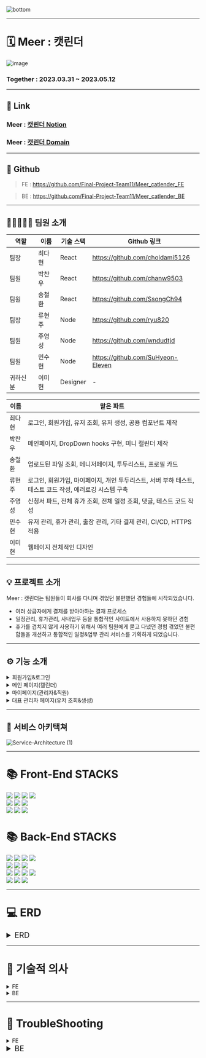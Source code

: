 ![bottom](https://github.com/Final-Project-Team11/Meer_catlender_FE/assets/124993422/c7aac152-34cd-40f2-ac32-2528b76f06c5)

---
# 🗓️ Meer : 캣린더
![image](https://github.com/Final-Project-Team11/Meer_catlender_FE/assets/124577334/eb462824-687b-485c-9223-0399ef3c82a4)

### Together : 2023.03.31 ~ 2023.05.12

---
## 🔗 Link

### Meer : [캣린더 Notion](https://magical-puppy-b7f.notion.site/Final_Project_Team11-Meer-71cb657348d24b188150a5e12df42b86)
### Meer : [캣린더 Domain](https://meercatlendar.store)
---
## 🔗  Github

> FE : https://github.com/Final-Project-Team11/Meer_catlender_FE 

> BE : https://github.com/Final-Project-Team11/Meer_catlender_BE

---

## 🙋🏼‍♀️🙋🏼 팀원 소개 


| 역할 | 이름   | 기술 스택 |  Github 링크              |
| --- | ------ | --------- | ------------------------ |
| 팀장 | 최다현 | React     |  https://github.com/choidami5126 |
| 팀원 | 박찬우 | React     |  https://github.com/chanw9503 |
| 팀원 | 송철환 | React     |  https://github.com/SsongCh94 |
| 팀장 | 류현주 | Node      |  https://github.com/ryu820 |
| 팀원 | 주영성 | Node      |  https://github.com/wndudtjd |
| 팀원 | 민수현 | Node      |  https://github.com/SuHyeon-Eleven |
| 귀하신 분 | 이미현 | Designer   | -                        |

| 이름 | 맡은 파트 |
| --- | --------- |
| 최다현 | 로그인, 회원가입, 유저 조회, 유저 생성, 공용 컴포넌트 제작 |
| 박찬우 | 메인페이지, DropDown hooks 구현, 미니 캘린더 제작 |
| 송철환 | 업로드된 파일 조회, 메니저페이지, 투두리스트, 프로필 카드 |
| 류현주 | 로그인, 회원가입, 마이페이지, 개인 투두리스트, 서버 부하 테스트, 테스트 코드 작성, 에러로깅 시스템 구축 |
| 주영성 | 신청서 파트, 전체 휴가 조회, 전체 일정 조회, 댓글, 테스트 코드 작성 |
| 민수현 | 유저 관리, 휴가 관리, 출장 관리, 기타 결제 관리, CI/CD, HTTPS적용 |
| 이미현 | 웹페이지 전체적인 디자인 |

---

## 💡 프로젝트 소개 
Meer : 캣린더는 팀원들이 회사를 다니며 겪었던 불편했던 경험들에 시작되었습니다.

- 여러 상급자에게 결제를 받아야하는 결재 프로세스
- 일정관리, 휴가관리, 사내업무 등을 통합적인 사이트에서 사용하지 못하던 경험
- 휴가를 겹치지 않게 사용하기 위해서 여러 팀원에게 묻고 다녔던 경험
겪었던 불편함들을 개선하고 통합적인 일정&업무 관리 서비스를 기획하게 되었습니다.

---

## ⚙️ 기능 소개

<details>
<summary>회원가입&로그인</summary>

- 회원가입은 `대표 관리자`만 가능합니다.
  
- 대표 관리자는 회원가입 후 좌측 상단 카트 박스에 `유저 관리`를 통해 유저 조회&생성 페이지로 이동하여 `기존 유저를 조회` 하거나 `신규 유저를 생성`할 수 있습니다.
  
- 신규 유저 생성 시 비밀번호는 아이디와 같으며, `최초 로그인 시 변경`합니다.
</details>

<details>
<summary>메인 페이지(캘린더)</summary>

- 우측 상단 `Change Icon`을 통해 `일정 ←→ 휴가 탭`을 변경할 수 있습니다.
  
- 캘린더를 `클릭, 드래그` 하여 일정, 휴가를 생성할 수 있습니다.
  
- 일정 탭에서는 `회의, 이벤트, 출장, 미팅` ****중 선택하여 작성합니다.
  
- 파일을 첨부하거나, 팀원을 멘션할 수 있습니다.
  
- 우측 상단 드롭다운을 통해 `문서류(보고서, 회의록, 결제요청서)`를 작성할 수 있습니다.
  
- 휴가 탭에서는 `휴가, 반차, 연차, 병가`를 선택하여 작성할 수 있습니다.
  
- 좌측 Todo 보드를 통해 내 업무 리스트들을 작성하고, 확인할 수 있습니다.
  
  - **(마이페이지와 연동됩니다.)**
  
- 프로필 카드의 `수정 아이콘`을 통해, 유저의 정보를 수정할 수 있습니다.
  
</details>
  
 <details>
<summary>마이페이지(관리자&직원)</summary> 

- 프로필 카드의 기능은 메인 페이지와 동일합니다.
   
- Todo 리스트의 기능은 메인 페이지와 동일합니다.
   
- 상단 미니 캘린더로 `금주의 일정을 확인`할 수 있고 클릭 시 메인 페이지로 이동합니다.
   
- 좌측 하단 내가 올린 최근 휴가의 `승인, 반려, 대기중` 상태에 따라 아이콘이 변경됩니다.

- **언급된 일정** : 내가 멘션된 일정 리스트를 볼 수 있습니다.(관리자의 경우 모든 일정에 태그 됩니다.)
   
- **보고서** : 팀내에 작성된 보고서 리스트를 볼 수 있습니다.
  - 클릭 시 상세 내용 확인이 가능합니다.
   
- **출장관련/내가 올린 결재** : 
  1. `관리자` 직원이 올린 출장 일정을 확인하고 승인/반려 합니다.
  2. `직원` 내가 올린 결재 리스트와 승인/반려 상태를 확인할 수 있습니다.
   
- 휴가 요청 : 
  1. `관리자`의 경우에만 표출 됩니다. 팀원이 올린 휴가에 대해서 승인/반려 할 수 있습니다.
   
- **회의록, 보고서** : 팀내에 작성된 회의록과 보고서 리스트를 볼 수 있습니다.
  - 클릭 시 상세 내용 확인이 가능합니다
   
- **결재요청/ 내가 올린 파일** : 
  1. `관리자`직원이 올린 결재요청을 확인하고 승인/반려 할 수 있습니다. 
  2. `직원` 팀내에 내가 올린 파일 리스트를 볼 수 있습니다.
   
  </details>

 <details>
<summary>대표 관리자 페이지(유저 조회&생성)</summary> 

- 전체 유저를 조회할 수 있고, `팀별로 필터링, 이름으로 특정 유저를 검색`할 수 있습니다.
     
- 특정 유저 클릭 시 `상세 정보를 조회`할 수 있습니다
     
- 상세 조회 중 유저의 정보를 `수정, 삭제`할 수 있습니다.
     
- 신규 유저 계정을 `생성`할 수 있습니다.
 </details>
  
---
  
## 🧩 서비스 아키택쳐

![Service-Architecture (1)](https://github.com/Final-Project-Team11/Meer_catlender_FE/assets/124577334/2d549489-3aaf-40d2-902e-ecc28485db05)

---


<div align=left><h1>📚 Front-End STACKS</h1></div>
<div align=left> 
  <img src="https://img.shields.io/badge/typescript-3178C6?style=for-the-badge&logo=typescript&logoColor=white">
  <img src="https://img.shields.io/badge/axios-5A29E4?style=for-the-badge&logo=axios&logoColor=white">
  <img src="https://img.shields.io/badge/react-61DAFB?style=for-the-badge&logo=react&logoColor=white">
  <img src="https://img.shields.io/badge/vercel-000000?style=for-the-badge&logo=vercel&logoColor=white">
  <br>
  
  <img src="https://img.shields.io/badge/react query-FF4154?style=for-the-badge&logo=react query&logoColor=white">
  <img src="https://img.shields.io/badge/styled components-DB7093?style=for-the-badge&logo=styled components&logoColor=white">
  <img src="https://img.shields.io/badge/react hook form-EC5990?style=for-the-badge&logo=react hook form&logoColor=white">
  <br>
  
  <img src="https://img.shields.io/badge/react router-CA4245?style=for-the-badge&logo=react router&logoColor=white">
  <img src="https://img.shields.io/badge/recoil-000000?style=for-the-badge&logo=recoli&logoColor=white">
  <img src="https://img.shields.io/badge/toast ui calendar-FF6618?style=for-the-badge&logo=toast ui calendar&logoColor=white">
</div>

<div align=left><h1>📚 Back-End STACKS</h1></div>
<div align=left> 
  <img src="https://img.shields.io/badge/javascript-F7DF1E?style=for-the-badge&logo=javascript&logoColor=white">
  <img src="https://img.shields.io/badge/node.js-339933?style=for-the-badge&logo=node.js&logoColor=white">
  <img src="https://img.shields.io/badge/amazon ec2-FF9900?style=for-the-badge&logo=amazon ec2&logoColor=white">
  <img src="https://img.shields.io/badge/pm2-2B037A?style=for-the-badge&logo=pm2&logoColor=white">
  <br>
  
  <img src="https://img.shields.io/badge/json web tokens-000000?style=for-the-badge&logo=json web tokens&logoColor=white">
  <img src="https://img.shields.io/badge/sequelize-52B0E7?style=for-the-badge&logo=sequelize&logoColor=white">
  <img src="https://img.shields.io/badge/jest-C21325?style=for-the-badge&logo=jest&logoColor=white">
  <br>
  
  <img src="https://img.shields.io/badge/express-000000?style=for-the-badge&logo=express&logoColor=white">
  <img src="https://img.shields.io/badge/github actions-2088FF?style=for-the-badge&logo=github actions&logoColor=white">
  <img src="https://img.shields.io/badge/multer-F46519?style=for-the-badge&logo=multer&logoColor=white">
  <img src="https://img.shields.io/badge/amazon rds-527FFF?style=for-the-badge&logo=amazon rds&logoColor=white">
  <br>
  
  <img src="https://img.shields.io/badge/slack-4A154B?style=for-the-badge&logo=slack&logoColor=white">
  <img src="https://img.shields.io/badge/mysql-4479A1?style=for-the-badge&logo=mysql&logoColor=white">
  <img src="https://img.shields.io/badge/amazon s3-569A31?style=for-the-badge&logo=amazon s3&logoColor=white">
</div>

---

# 💻 ERD
<details>
<summary style="font-size: 20px;">ERD</summary>

![drawSQL-final-export-2023-05-05](https://github.com/Final-Project-Team11/Meer_catlender_BE/assets/70690690/0592d0d4-6398-4ece-be27-bf444222b154)
  
</details>

---

# 🧠 기술적 의사 
 <details>
<summary>FE</summary> 
  
  
<details>
<summary>TypeScript</summary> 
  
1. JavaScript는 모든 타입을 받을 수 있어 비교적 빠른 작업이 가능하지만, 가독성과 유지 보수 측면에서 단점이 존재
  
2. TypeScript는 JavaScript의 상위 집합 언어로, 정적 타입 검사와 코드 어시스트 기능 등을 제공하여 코드의 안정성과 가독성을 높여주는 장점을 가짐
    - TypeScript의 정적 타입 검사로 인해 코드가 더 안정적이며, 개발자들이 이해하기 쉬운 코드 작성 가능
  
3. TypeScript는 컴파일 타임에 오류를 잡을 수 있어서 런타임에 발생하는 오류를 미리 방지 가능
    - 컴파일 과정에서 발견되는 오류들로 인해 실행 전에 수정 가능하며, 런타임 오류 발생 확률 감소
  
4. TypeScript는 ES6 이상의 기능을 지원하므로 현재 수요되는 모던한 개발에 적합
    - 최신 JavaScript 기능과 함께 사용 가능하며, 더 나은 개발 경험 제공
  
5. 현재 취업 시장에서는 TypeScript 경험자에 대한 수요가 많으며, TypeScript를 경험하고 익히는 것은 취업 시장에서의 경쟁력을 높이는 데 도움이 될 것으로 예상됨
    - 기업들이 프로젝트의 안정성과 유지 보수를 위해 TypeScript를 선호하고, TypeScript에 익숙한 개발자들을 찾기 때문
  
6. TypeScript는 큰 프로젝트와 협업 시 효과적
    - 정적 타입으로 인해 프로젝트 규모가 커지거나 여러 개발자들과 협업할 때 유리함
    - 코드의 의도와 구조를 명확하게 표현하여 다른 개발자들이 이해하기 쉽게 함
  
7. TypeScript는 커뮤니티 지원이 강함
    - 많은 개발자들이 사용하고 지원하므로, 문제 해결이나 새로운 정보를 얻기 쉬움
        - 많은 라이브러리들이 TypeScript 지원을 제공하며, 타입 정의 파일이 다양하게 존재함
  
</details>
  
  
<details>
<summary>tanstack@react-query</summary> 
    
 1. 데이터 동기화 및 배경 업데이트
     - 데이터를 자동으로 동기화하고 배경에서 업데이트할 수 있습니다. 이를 통해 항상 최신 상태의 데이터를 보여줄 수 있습니다.
  
 2. 쿼리 결과 캐싱 및 공유
     - 동일한 쿼리를 여러 컴포넌트에서 사용할 때, 캐시된 결과를 자동으로 공유하여 중복 요청을 방지하고 성능을 향상시킬 수 있습니다.
  
 3. 복잡한 로딩 상태 처리 간소화
     - React Query는 로딩, 에러, 데이터 상태를 쉽게 관리할 수 있는 훅을 제공하여 복잡한 상태 처리를 간소화합니다.
  
 4. 쿼리 반복 및 자동화
     - 쿼리를 자동으로 반복하거나, 원하는 시점에 재요청할 수 있어서 사용자가 새로고침 없이 새로운 데이터를 확인할 수 있습니다.
  
 5. 데이터 패치 및 최적화
     - 데이터를 서버에서 패치한 후, 캐시를 최적화하고 관련 쿼리를 무효화하여 변경된 데이터를 반영할 수 있습니다.
  
 6. 지연 로딩 및 무한 스크롤 지원
     - React Query를 이용해 지연 로딩과 무한 스크롤 기능을 손쉽게 구현할 수 있습니다.
  
 7. 서버에서의 에러 처리
     - 서버에서 발생한 에러를 쉽게 처리할 수 있으며, 에러를 사용자에게 친절하게 전달할 수 있습니다.
  
 8. 개발자도구 지원
     - React Query Devtools 를 사용하면 쿼리와 캐시의 상태를 실시간으로 확인할 수 있어서, 문제를 파악하고 디버깅하기에 용이합니다.
     - 데브툴즈를 통해 쿼리를 강제로 리패치하거나, 캐시를 삭제하거나, 로딩 상태를 유지하며 다양한 상태를 미리 체크할 수 있습니다.
 </details>
   
 <details>
<summary>Recoil</summary> 
   
 - 기존에 React-Query만을 사용하여 데이터를 관리하고 있었습니다.
   - 그러나 **A작업에서는 B데이터의 일부분만 필요한 경우**가 있어서,각각의 쿼리를 사용하여 데이터를 불러오는 것이 번거로웠습니다.
   - 이로 인해 **전역 상태 관리를 도입하여 API 호출 비용을 절감**할 수 있다는 아이디어가 제시되었습니다.
 
 - Redux와 Recoil 중에서 선택을 고민하다가, 기술 매니저님들의 의견과 프로젝트 아키텍쳐를 고려하여 **Recoil**을 도입하기로 결정했습니다.
   - **프로젝트에서 관리해야 할 전역 데이터가 많지 않아서** Redux보다는 상대적으로 가볍고,
     공식문서가 한글화가 잘 되어 있어서 새로운 스택을 접하는 것이 용이할 것으로 판단했습니다.
     또한, 팀원 모두 Redux를 사용해 본 경험이 있어서 새로운 스택을 도입하는 것에 대한 의견 수렴이 가능했습니다.
 </details>
  
 <details>
<summary>TOAST UI CALENDAR</summary> 
     
<details>
<summary>Custom 제작 vs library 제작 비교</summary> 
  
 1. Calendar 사용에 있어서 library vs Custom 비교해보기 
  
- Library를 사용했을 때 필요사항

- [x]  라이브러리를 쓸 수 있는지?

- [x]  라이브러리가 내가 원하는데로 열리는지?

- [x]  Custom으로 CSS 변경이 되는지?

- [x]  서버와 연동해서 데이터를 주고받고 할 수 있는지?

- [x]  기존에 와이어프레임에서 디자인 한 내용이 적용 되는지?

- Custom 했을 때 필요사항

- [x]  달력의 기능을 낼 수 있는지?

- [x]  원하는 기능을 적용할 수 있는지?

- [ ]  기간내에 모든 기능을 적용할 수 있는지?(애매)

- [ ]  Library보다 더 나은 기능을 만들 수 있는지? (애매)

**※ 달력부분은 이번 프로젝트내에 있어 핵심기능이기 때문에**
        
**더 나은 서비스 제공을 위해 library를 사용할 예정**
        
 </details>

### TOAST UI CALENDAR 선정 이유
    
- 무료 및 오픈 소스 :
   “Toast UI Calendar”는 무료이면서 오픈소스 라이센스를 가지고 있어서 자유롭게 사용하고 수정 가능
   
- 다양한 확장 기능 :
   - "Toast UI Calendar"는 다양한 확장 기능을 제공하여 개발자가 쉽게 캘린더를 확장하고 커스터마이징 가능
   - 주간/월간/연간 등 다양한 뷰 모드, 드래그 앤 드롭을 통한 이벤트 이동 및 크기 조절  등의 기능을 제공
   
- 사용성
   - "Toast UI Calendar"는 사용자 친화적인 인터페이스와 직관적인 사용성을 제공
   - 쉽게 이벤트를 추가, 수정, 삭제할 수 있고, 다양한 일정을 시간대별로 표시하고 관리 가능
   
- 유연한 커스터마이징:
   - "Toast UI Calendar"는 날짜와 시간에 대한 포맷, 이벤트의 색상 및 아이콘 등을 커스터마이징
   - 디자인 요구사항에 맞게 캘린더를 변경 가능
   
- 기간내 완성도 :
   - 기간내에 Custom 제작과 libaray 사용을 고려 했을때 더 나은 방향으로 선택
   
 </details>
   <details>
<summary>Vercel</summary> 
     
- 빠른 배포 : Vercel은 글로벌 CDN(Content Delivery NetWork)을 사용하여 전 세계적으로 빠른 속도로 배포 속도로 배포 할 수 있습니다.
     
- 무료 SSL(https:) 인증서 : Vercel  무료 SSL 인증서를 제공하고 있습니다.
     
- CI/CD 지원 : Vercel은 Github과 같은 버전 관리 시스템과 통합하여 자동화된 CI/CD 를 지원합니다.
     
- 무료 호스팅 : Vercel은 매우 높은 수준의 무료 호스팅을 제공합니다.
  
- Vercel은 React로 구축된 웹사이트나 애플리케이션을 배포하고 관리하기에 이상적인 플랫폼
     
 </details>
   
<details>
<summary>React-Hook-Form</summary> 
       
- 특정 페이지들에서 Input 태그를 자주 사용하고 있는데, Commom-Component를 구축하여 사용하고, 컴포넌트를 분리해도 코드 간소화에 한계를 느껴 도입하게 되었습니다.

- 도입하면서 현재까지 얻은 이점은 다음과 같습니다.

1. **state 관리가 필요 없어졌습니다.** 이전에는 각각의 Input 태그에 대해 state를 정의하고, onChange 이벤트 핸들러를 작성하여 값을 업데이트 해주는 작업이 필요했습니다.
       React-Hook-Form을 도입 하면서 이 작업들이 필요 없어졌습니다.

2. Input 태그마다 고정적으로 사용되던 value와 onChange가 빠지면서 **Input 태그마다 코드가 2줄씩 감소하였습니다.**
       
3. **내장 함수를 통해** 유효성 검사, 필드의 값 추출 등 유용한 기능을 사용할 수 있습니다.
       이는 기존에는 각각의 Input 태그에 대해 별도로 구현해야 했던 기능이었습니다.
       또한, 추가적으로 사용 가능한 기능들이 있는지 파악하고 있습니다.
       
4. React-Hook_Form를 사용함으로서 **비제어 컴포넌트**를 다루게 되는데 이때 입력 필드의 상태를 State에 저장하지 않고
       React-Hook-Form이 내부적으로 유지함으로 입력필드가 변경되어도, State가 업데이트 되지 않아 **리렌더링을 줄일 수 있습니다.**
 </details>
</details>


<details>
<summary>BE</summary>	

<details>
<summary>express</summary>	
	
- 정해진 기간안에 기능 개발을 위해 빠르고 유연성이 높은 express를 사용하게 되었습니다.
- 미들웨어 구조를 사용하여 필요한 기능만 선택적으로 사용할 수 있어 가볍고 유연한 특징을 갖고 있습니다. 
	이를 통해 개발자는 웹 애플리케이션을 더욱 쉽게 개발하고, 필요한 기능을 자유롭게 조합하여 사용할 수 있습니다. 
	또한 Express는 간단하고 빠른 개발을 위해 필요한 다양한 기능과 구조를 제공하며, 이를 활용하여 생산성을 높일 수 있습니다.
</details>

<details>
<summary>Sequelize</summary>
	
- Sequelize는 Node.js에서 사용할 수 있는 ORM(Object-Relational Mapping) 중 하나입니다. 
	Sequelize를 사용하면 SQL 데이터베이스와 JavaScript 객체 간의 변환을 자동화할 수 있으며, PostgreSQL, MySQL, SQLite, MSSQL 등 다양한 데이터베이스를 지원합니다. 
	Sequelize는 강력한 기능과 높은 수준의 유연성을 제공하며 Promise와 async/await 패턴을 지원하여 비동기 처리를 간편하게 할 수 있습니다. 
	Sequelize는 대규모 개발자 커뮤니티가 존재하며, 많은 사용자들이 지속적으로 업데이트하고 개선하고 있습니다.
    	이를 통해 데이터베이스 쿼리 작성을 간소화하고, 코드의 가독성과 유지보수성을 높일 수 있습니다. 
</details>

	
<details>
<summary>EC2</summary>
	
- EC2는 가상 머신 인스턴스를 제공하여 다양한 운영 체제와 애플리케이션을 지원하며, 
	보안 기능, 스케일링 기능, 통합 기능 등을 제공하여 유연하고 확장성 있는 클라우드 서비스를 제공합니다. 
	특히, AWS의 다양한 서비스와 통합되어 있어 다양한 어플리케이션 아키텍처를 구축할 수 있으며, 에코시스템과 커뮤니티가 성숙하여 지원과 협업이 용이합니다.
</details>

<details>
<summary>RDS</summary>
	
- EC2로 데이터베이스 서버를 직접 관리시 설정, 패치, 백업 등의 관리 작업이 번거롭고 안정성을 보장하기 어렵습니다. 
	반면, RDS는 콘솔이나 API를 통해 쉽게 백업과 복구를 할 수 있으며 인스턴스 크기를 쉽게 조정하며 클릭 한 번으로 높은 가용성 확보할 수 있습니다.
	이러한 장점들을 통해 데이터베이스 도입 및 관리 시간과 노력을 줄여줍니다.
</details>
	

<details>
<summary>S3 / S3-bucket</summary>
	
- S3 (Simple Storage Service)은 AWS에서 제공하는 객체 스토리지 서비스로, 안정성, 확장성, 비용 효율성, 보안성, 유연성 등 다양한 용도를 제공합니다.
	S3는 데이터를 안전하게 저장하고 필요한 만큼 데이터를 저장할 수 있으며, 비용을 절감할 수 있습니다. 또한, 다양한 용도로 사용할 수 있어 유연성이 높으며,
	업계 최고 수준의 내구성을 제공하여 데이터 손실의 위험이 거의 없습니다.
</details>

<details>
<summary>MySQL</summary>
	
- MySQL은 관계형 데이터베이스로 복잡한 데이터 구조를 가진 프로젝트에 접합합니다. 
	저희의 프로젝트는 데이터 구조가 복잡하고 테이블간의 관계성이 중요해서 MySQL을 선택하게 되었습니다. 
	MySQL은 테이블 간의 관계를 효율적으로 나타내어 데이터 조작을 용이하게 하며 SQL 언어를 사용하여 데이터를 쉽게 검색하고 관리할 수 있습니다. 
</details>    

<details>
<summary>Jest</summary>
	
- Jest는 자바스크립트 코드를 테스트하기 위한 강력한 프레임워크로, 다양한 장점을 가지고 있습니다. 
	첫째, 간단한 설정만으로도 쉽게 테스트 환경을 구성할 수 있습니다. 
	둘째, 코드 커버리지 측정, 스냅샷 테스트, 모킹, 비동기 코드 테스트 등 다양한 기능을 제공합니다. 
	셋째, Facebook에서 개발하고 관리하는 프로젝트로 널리 사용되며, 다양한 커뮤니티에서 지원하고 있어서 문제 발생 시 대처하기가 쉽습니다. 
	** 넷째, 병렬로 테스트를 실행하여 실행 속도가 빠르며, 코드 변경에 대한 피드백을 빠르게 받을 수 있습니다.
	** 다섯째, 테스트 결과를 직관적으로 파악할 수 있는 기능을 제공하여 사용성이 좋습니다. 
	이전에는 여러 테스트 라이브러리를 조합해서 사용하는 번거로움이 있었지만, Jest를 사용하면 이러한 문제점을 간편하게 해결할 수 있습니다.
</details> 
	
<details>
<summary>GitHub Action</summary>
	
- 깃허브액션은 깃허브와 긴밀하게 통합되어 있어 깃허브 리포지토리에서 CI/CD 파이프라인을 구성하고 실행할 수 있으며, 
	다양한 빌드 및 배포 옵션을 제공하고 높은 확장성을 가지며 무료로 제공됩니다. 
	또한, 많은 개발자들이 사용하고 있어 다양한 템플릿 및 예제 코드가 공유되어 있어 새로운 프로젝트를 시작할 때 편리하게 활용할 수 있습니다.

</details> 

<details>
<summary>Slack Webhook</summary>	
	
- 에러 로그 확인의 불편함이 있었습니다. 
	기존 사용하던 pm2 log, winston 은 로그를 실시간으로 확인하기 어려웠고, 팀원들이 수동으로 로그를 확인해야 했기 때문에 불편하고 시간이 많이 소요되었습니다.
	이러한 기존 방식의 불편함을 개선하고자 Slack Webhook으로 알림 기능을 도입하였습니다. 
	팀원들이 실시간으로 에러 알림을 받을 수 있게 함으로써, 문제 상황을 즉시 인지하고 빠르게 원인을 파악할 수 있게되었고. 
	발생한 이슈에 대해 신속하게 대응할 수 있어 개발 및 유지보수 과정에서 시간과 노력을 절약할 수 있게 되었습니다.
	
</details> 	
</details>

---

# 🔫  TroubleShooting

<details>
<summary>FE</summary>	

<details>
<summary>이벤트 버블링</summary>		
	
<aside>
	    
💡 문제 인식
    
- 모달을 띄운 뒤, 모달 내부의 닫기 버튼이나 모달의 백그라운드를 누르면 모달이 닫히게 closeModal 함수를 등록해주었는데, 모달이 닫히지 않음.
- 아래는 문제의 코드. closeModal 함수가 modal을 닫게하는 기능을 하고, 백그라운드와 닫기 버튼에 함수를 등록하였지만 동작안함.
- code(문제가 발생한 곳)
            
```tsx
    return (
       <UI.StUploadedFileBlock key={file.eventId} onClick={modalOpenHandler}> // modal 내에서 click 이벤트 발생시, 해당위치의 click 이벤트도 발생
            {modalOpen && (
            	<Modal closeModal={closeModal}>
            	<UploadedDetail
            		 data={data}
            		 isLoading={isLoading}
            		 type={type}
            		 closeModal={closeModal}
            	/>
            	</Modal>
            	)}
                <UI.StNameDateBlock>
                    <UI.StContentSpan>😵‍💫 | {file.userName}</UI.StContentSpan>
                    UI.StDateSpan className="date"> {file.enrollDay}</UI.StDateSpan>
                    </UI.StNameDateBlock>
                    <UI.StContentSpan>📎 | {file.fileName}</UI.StContentSpan>
               </UI.StUploadedFileBlock>
    );
```
            
- Modal Open/Close 관련 코드
	1. `closeModal`, `Modal` 나오는 조건
                
 ```tsx
    const closeModal = () => {
    setModalOpen(false);
    console.log('test');
    };
                
    {modalOpen && (
          <Modal closeModal={closeModal}>
          <UploadedDetail
                data={data}
                isLoading={isLoading}
                type={type}
                closeModal={closeModal}
           />
           </Modal>
    )}
 ```
                
            
 2. `Modal` 컴포넌트내에서  백그라운드 클릭 시 `closeModal()` 호출
            
 ```tsx
    <StModalBackground
          background={background}
          onClick={() => closeModal()}
    ></StModalBackground>
 ```
            
 - `Modal` 은 `UploadedDetail` 을 `children`으로 받아서 모달에서 보여준다.
 - `UploadedDetail`에서 `props`로 `closeModal`을 받아서 `button` 의 `onClick`에 넣어주었다.
	    
 </aside>
    
	
 <aside>    
 🚫 문제 분석
    
 - Modal의 Open/Close 관련된 내용에 Log를 찍어 전반적인 흐름 파악
	 - **closeModal**에 **console.log**(’test’) 를 넣어줘서, closeModal이 실행된다면 콘솔에서 확인할 수 있게 세팅했다.
 - 문제가 되는 부분 분석
	 - `onMouseClick()`(백그라운트 클릭)으로 인한 `closeModal` 시 정상 작동 확인
	 - `button` 으로 인한 `closeModal()` 시, `modalOpen` `State` 값이 변경되지 않아, `Modal`이 `Close` 되지 않는 현상 파악
	 - 실제적으로 `button`으로 `Click`으로 `closeModal()`을 해서 `State`의 변화를 일으켰지만, **부모**에 있는 `onClick()`이 실행되서
	 `closeModal()`이 재호출되 `State` 값이 안바뀐것처럼 보이는 문제 발견
 </aside>
    
	
 <aside>
 ⚙ 시도
    
 - closeModal을 실행시키는 이벤트를 onClick이 아닌 onMouseDown 으로 바꿔봄
	 - closeModal이 실행되고, setModalOpen(false)도 실행되며 모달이 정상적으로 닫힘.
        
 - onClick 시, 왜 부모에 있는 Click 이벤트가 작동하는지에 대한 원인파악
	 - 이벤트 버블링 분석
 </aside>
    	
<aside>
	
🛠 해결
	
이벤트 버블링 - Event Bubbling
   
이벤트 버블링은 특정 화면 요소에서 이벤트가 발생했을 때 해당 이벤트가 더 상위의 화면 요소들로 전달되어 가는 특성을 의미한다.
    
![https://user-images.githubusercontent.com/122278657/233428841-b58f5dc6-1aa2-4fce-9b70-4a3e3cbb3c4f.png](https://user-images.githubusercontent.com/122278657/233428841-b58f5dc6-1aa2-4fce-9b70-4a3e3cbb3c4f.png)
    
해결 코드 1
    
    - `stopPropagation()` 메서드로 이벤트의 전파를 방지한다.
    
    ```jsx
    const closeModal = (event) => {
    event.stopPropagation(); //stopPropagation()을 사용해 버블링 방지 
    setModalOpen(false);
    };
    ```
    
    해결 코드 2
    
    - `Modal` 은 `StUploadedFileBlock` 안에 들어가 있을 필요가 없으니 따로 빼준다.
    - 더이상 `StUploadedFileBlock`는 `Modal`의 상위태그가 아니기 때문에 이벤트 전파가 일어나지 않는다.
    
    ```tsx
    return (
          <UI.StUploadedFileBlock key={file.eventId} onClick={modalOpenHandler}>
            <UI.StNameDateBlock>
              <UI.StContentSpan>😵‍💫 | {file.userName}</UI.StContentSpan>
              <UI.StDateSpan className="date"> {file.enrollDay}</UI.StDateSpan>
            </UI.StNameDateBlock>
            <UI.StContentSpan>📎 | {file.fileName}</UI.StContentSpan>
          </UI.StUploadedFileBlock>
    		{modalOpen && (
            <Modal closeModal={closeModal}>
              <UploadedDetail
                data={data}
                isLoading={isLoading}
                type={type}
                closeModal={closeModal}
    	        />
            </Modal>
          )}
      );
    ```
    
    </aside>
    
	
	
    <aside>
    ❓ 궁금했던 부분
    
     ****`useEffect`로 `modalOpen state`가 바뀔 시 상태값을 `Log`로 찍었는데,  상태변화 (false→true→false) 가 찍혀야 되지않나?
    
    답 :
     `setState`는 비동기 함수이기 때문에 `state`의 변화는 렌더링이 일어난 이후에 바뀌게 된다. 현재 상황은 렌더링 되기전에 일어나는 상황이기 때문에, `state`상태 변화는 버블링의 마지막 부분인
    `true` 값이 되는것이고 `useEffect`는 상태값이 변화가 일어나지 않아 `Log`가 남지 않았다. 
    
    `button 에서 onClick 이벤트 발생` → `콘솔에 ‘test’ 출력` → `상위 div로 onClick 이벤트 전달, 동작` → 
    `button의 onClick이벤트인 closeModal이 비동기로 동작` → `상위 div의 openModal도 비동기로 동작` → `비동기로 실행된 결과값인 true만 돌아오게됨.`
    
    - modalOpen 의 상태 업데이트가 일어나기 전에 비동기로 false로 만들고 다시 true로 만들어서 내보냈으니 true인 결과만 보게 된다.
    </aside>

</details>
   
	
<details>
<summary>onClick이벤트와 onMouseDown이벤트, onBlur이벤트</summary>		
<aside>
💡 문제 인식
    
- **조건**
	- `todo 탭`에서 `category`, `todo` 를 추가하기 위해서 `+` 버튼을 누르면 `input`이 생긴다.
        - `input`에 내용물이 있을 때 `+` 버튼을 누르면 `input`의 내용이 `category` 또는 `todo`에 저장된다.
        - `input`에서 `focus`가 사라질 시 `input`은 사라져야 한다.
- **문제**
        - `input`이 열려있을 때 `+` 버튼을 누르면 `input`이 닫혔다가 곧바로 다시 열린다.
- 코드

 ```tsx
       const categoryPlusHandler = () => {
        // input이 닫혀있다면 열림
        if (openCategoryInput === false) {
             setOpenCategoryInput(true);
             console.log('열렸다');
           }
       // 인풋이 열려있고, input이 비어있지 않다면 post 동작, input 비움
        else if (openCategoryInput && categoryState.length !== 0) {
            setCategoryState('');
            setOpenCategoryInput(false);
            console.log('닫히냐?');
          }
       // 인풋이 열려있지만, 비어있다면 인풋 닫음
       else {
      setOpenCategoryInput(false);
      console.log('닫혀라');
    }
   };
 ```
        
```tsx
// 인풋에서 포커스 사라지면 input 닫힘
    const blurHandler = () => {
      setValue('');
      console.log('블러');
      inputHandler(false);
   };
        
    return (
     <UI.StCategoryInputBlock>
     <UI.StCircleBlock />
     <UI.StCategoryInput
          ref={inputRef}
          type="text"
          maxLength={10}
          value={value}
          onChange={onChange}
          onKeyPress={handleKeyPress}
          onBlur={blurHandler}
     />
     </UI.StCategoryInputBlock>
  );
 ```
        
</aside>
    
<aside>
 🚫 시도, 문제 원인
    
- 시도
        - `input`을 열고 닫는 `state`를 콘솔로 찍어보니, `input`이 열려있을 때 `+` 버튼을 누르면 `false`가 되며 `‘블러’` 가 찍히고, 곧바로 다시 `true`가 되며 `'열렸다'`가 찍히는걸 볼 수 있었다.
- 문제 원인
        - 콘솔을 찍힌걸 보면 `blurHandler`가 먼저 발동해서 `input`을 닫고, 그 뒤 `onClick`이 발동하며 `input`이 닫혀있으니 다시 열어버린 걸 볼 수 있다.
</aside>
    
<aside>
🛠 해결
    
- `onClick`으로 등록되어있던 `+` 버튼의 기능을 `onMouseDown` 으로 바꿔주었다.
        
`<UI.StPlusSpan *onMouseDown*={clickFn}>+</UI.StPlusSpan>`
        
</aside>
    
<aside>
❗ 알게 된 점
    
 ### `onBlur` 이벤트와 `onClick`이벤트, `mousedown`, `mouseup` 이벤트
    
- **onBlur**
	- `onBlur` 이벤트는 어떠한 요소가 `focus` 를 잃을 때 발동한다. 마우스를 클릭하든 탭을 누르든 `focus`만 잃으면 그 순간 바로 발동한다.
- **onClick**
        - `onClick` 이벤트는 `mousedown` 이벤트와 `mouseup` 이벤트를 합친 이벤트의 형태로, `onClick` 이벤트가 적용된 요소의 위에서 마우스를 누르는 것과 떼는 것이 이루어 져야 발동하는 이벤트이다.
- **mousedown**
        - `mousedown` 이벤트가 등록된 요소의 위에서 마우스를 누르면 발동하는 이벤트. 드래그 앤 드롭, 마우스 상호작용 추적 기능을 위해 이용되는 경우가 많으며, 마우스를 떼는것에 대한 조건은 없다.
- **mouseup**
        - `mouseup` 이벤트가 등록된 요소 위에서 커서를 떼기만 하면 될 것 같지만, 아니다.
        - `onClick`과 같이 요소 위에서 마우스를 누르고, 떼는 동작을 해야한다.
        - 다른 위치에서 클릭을 하고, 클릭을 유지한 상태에서 `mouseup` 이벤트가 등록된 요소에 커서를 위치시키고 마우스를 떼도 `mouseup` 이벤트는 발생하지 않는다.
        - 드래그 앤 드롭 기능등을 이용할 때 `mousedown` 이벤트와 함께 사용한다.
</aside>
    
<aside>
👍 배운 점
    
## `mousedown` 이벤트는 `onBlur` 이벤트보다 우선순위를 가진다.
    
- `onBlur` 이벤트는 `focus`가 사라지는 순간에 동작한다.
- `focus`가 사라지는 이유는 마우스가 클릭되었기 때문이다.
- 위와 같은 인과관계를 볼 때 `mousedown` 이벤트는 `onBlur` 이벤트보다 우선순위를 가지게된다.
    
## `onClick` 이벤트의 발생 시점
    
- `onClick` 이벤트는 `mousedown` 과 `mouseup` 이벤트의 조합이다.
- 따라서 한 요소에 세 개의 이벤트가 모두 등록되어 있다면 `mousedown` → `mouseup` → `onClick` 순으로 이벤트가 동작한다.
	
</aside>
</details>

<details>
<summary>DropDown hooks 구현하기</summary>
   
## DropDown hooks 만들기
    
<aside>
💡 문제 인식
    
- DropDown hooks 사용시 발생하는 문제
	- DropDown 사용 중, 화면을 움직이면 DropDown 위치가 변경된다.
        - DropDown 사용 중, 화면을 확대 축소하게 되면 DropDown 위치가 변경된다.
        - scroll에 따른 DropDown 위치 변경
        - Modal 창에서 DropDown, 사용 시, DropDown이 보이지 않는다.
        - DropDown이 브라우저 범위를 벗어나게 된다면 list가 보이지 않는다.
        - DropDown position값은 어떻게 설정할것인가?
</aside>
    
<aside>
	
🚫 문제 분석
- 브라우저의 변경에 따라 DropDown이 왜 변경되는지 확인
        - DropDown은 `position`을 `absolute` 로 사용중이기 때문에 브라우저가 변경될 때 마다 position 정보를 update 해줘야됨.
- Modal 창에서 DropDown 안뜨는 이유 확인
        - Modal 생성 방식 분석
        - 현재 Modal은 `position` 을 `fixed` 로 사용하고 있고 `z-index`를 `1500`을 주고 있는 상태
        - DropDown은 `position` 을 `absolute` 를 쓰고 있지만, `z-index` 값이 없기 때문에 
        현재는 Modal 창 뒤쪽으로 나타나고 있는 상황
- DropDown이 브라우저 범위를 벗어나는 문제
        - DropDown에게 position 정보를 넘겨 줄때, 브라우저의 높이값을 고려하지 않고 주었기 때문에 브라우저 범위를 벗어나게 됨
        - DropDown이 브라우저 범위를 벗어나게 될 상황에 대한 예외처리 필요
- DropDown position 문제
        - useRef를 사용해 내가 DropDown으로 사용할 Dom 요소에 접근해서 해당 요소의 position 값을 불러온다.
        - 값은 2가지를 가져올 것이고, input창을 감싸고있는 div 태그와 li 태그를 감싸고 있는 ul태그를 가져온다.
</aside>
    
<aside>
⚙ 시도한 것
    
- 브라우저의 상대좌표 / 절대좌표 구하는 방법 알아보기
	- 상대좌표 / 절대좌표
            > **screent 객체 화면 크기 구하기**
            > 
            
            screen.width : 화면(모니터 해상도)의 너비
            
            screen.availWidth : 모니터 화면의 작업 표시줄을 제외한 너비
            
            screen.height : 화면(모니터 해상도)의 높이
            
            screen.availHeight : 모니터 화면의 작업 표시줄을 제외한 높이
            
            > **브라우저 크기 구하기**
            > 
            
            브라우저 크기를 구하고 싶은 경우
            
            //실제 사용하는 브라우저 안쪽 너비
            
            document.body.offsetWidth: 이속성은 요소의 가장 바깥쪽 경계를 포함한 크기를 나타내며, 즉, 요소의 테두리(border), 패딩(padding), 스크롤바 등의 크기를 모두 포함.
            
            document.body.scrollWidth : 스크롤바를 포함한 콘텐츠의 실제 가로 크기. 즉, 화면에 보이지 않는 부분까지 모두 포함한 전체 너비
            
            document.body.clientWidth : 내부 콘텐츠의 영역의 너비를 나타내는 속성입니다. 이 속성은, 요소의 내부 콘텐츠 영역에서 스크롤바와 패딩을 제외한 실제 가로 길이를 나타내며, 즉, 스크롤바를 제외한 너비
            
            > **HTML5 표준**
            > 
            
            window.outerWidth  : 브라우저 창의 너비
            
            window.innerWidth  : 브라우저 두께를 제외한 너비
            
            window.outerHeight  *:* 브라우저 창의 높이
            
            window.innerHeight : **브라우저 두께를 제외한 높이
            
    
    - 코드 분석 & 문제 접근
    
    ```tsx
    useEffect(() => {
        //input 태그를 감싸는 div
        const { current } = divRef;
    
        //팀목록을 li를 감싸고 있는 UI
        const ulCurrent = ulRef.current;
    
        if (current !== null && ulCurrent !== null) {
          const { top, left, height, width } = current.getBoundingClientRect();
          const absoluteTop = window.pageYOffset + current.getBoundingClientRect().top;
          const absoluteLeft = window.pageXOffset + current.getBoundingClientRect().left;
    
          //브라우저 전체 높이값보다 input을 감싸고 있는 div 태그 + UI 높이값보다 클때, UL 태그를 위로 올리기
          if (top + height + ulCurrent.getBoundingClientRect().height > window.innerHeight) {
            const ulHeight = ulCurrent.getBoundingClientRect().height;
            const newTop = absoluteTop - height - ulHeight;
            setInputPosition({ top: newTop, left: absoluteLeft, height, width });
          } else {
            setInputPosition({ top: absoluteTop, left: absoluteLeft, height, width });
          }
        }
      }, [isOpen, width]);
    ```
    
    1. 화면에 넘어갔냐 안넘어갔냐를 판별할 조건 필요.
    2. 화면이 넘어갔다면, DropList를 위로 펼쳐야됨.(가로로 펼치는경우는 못봤음)
    3. 넘어가지 않는다면, 그대로 아래로 내려오게 해야된다.
    4. 화면에서 좌측 스크롤이 있을 경우도 있으니, 좌측 스크롤을 고려해서 left를 설정한다.
    </aside>
    
    <aside>
    🛠 해결
    
    1️⃣ 브라우저 크기 변경에 따른 DropDown position 값 reset 
    
    해결 코드 
    
    ```tsx
    const [width, setWidth] = useState(window.innerWidth);
    
      const resizeHandler = () => {
        setWidth(window.innerWidth);
      };
    
      useEffect(() => {
        window.addEventListener('resize', resizeHandler);
    
        return () => {
          //cleanUp
          window.removeEventListener('resize', resizeHandler);
        };
      }, []);
    
    useEffect(() => {
    ...
    }, [isOpen, width]);
    ```
    
    1. addEventListener()를 통해서 ‘resize’ 크기 변화를 감지한다. 
    2. 변화값을 useState에 넣는다.
    3. useState값을 position 값을 세팅해주는 useEffect dependency array에 넣어서
    값 변경에 따라 position 값을 reset 해주도록 한다. 
    
    2️⃣ scroll을 고려한 DropDown position 값 설정하기 
    
    ```tsx
    const { top, left, height, width } = current.getBoundingClientRect();
    const absoluteTop = window.pageYOffset + current.getBoundingClientRect().top;
    const absoluteLeft = window.pageXOffset + current.getBoundingClientRect().left;
    ```
    
    1. 스크롤 x, y 로 2가지 경우가 생길 수 있다는 것을 인지한다.
    2. 스크롤 변화값에 따른 좌표값을 `window.pageYOffset` 로 불러온다.
    3. 내가 기준이 잡은 좌표 top 값과 left 값에 scroll에 따른 offset값을 더해준다. 
    
    3️⃣ Modal 창에서 DropDown, 사용 시, DropDown이 보이지 않는다.
    DropDown에서 Ul태그의 z-index 값을 2000 으로 설정함으로써, Modal 보다 높게 설정한다.
    
    4️⃣ DropDown이 브라우저 범위를 벗어나게 된다면 list가 보이지 않는다. 
    1. 브라우저의 범위를 벗어났을 때 예외처리를 생각한다.
    - 브라우저의 범위를 벗어나게 되면 DropDown 된 List를 기준 div의 아래가 아닌 위로 나타나게 한다.
    - 계산 방식은, 현재 브라우저의 높이값을 구한 뒤, 기준 div의 top + height 값에 list의 height 값을 
    더 했을 때, 브라우저의 높이값보다 큰지를 확인하는 조건을 형성한다.
    
    ```tsx
    if (top + height + ulCurrent.getBoundingClientRect().height > window.innerHeight
    ```
    
    - 조건이 true 일 경우
    
    ```tsx
     const ulHeight = ulCurrent.getBoundingClientRect().height;
     const newTop = absoluteTop - height - ulHeight;
     setInputPosition({ top: newTop, left: absoluteLeft, height, width });
    ```
    
    조건이 true가 된다면, list가 기준 div의 아래가 아닌 위로 나타나게 해야되기 때문에 기준 top 값에서
    높이값과 list의 높이값을 빼줌으로써  위로 나타나게 한다.
    
    - 조건이 false 일 경우
    
    ```tsx
    setInputPosition({ top: absoluteTop, left: absoluteLeft, height, width });
    ```
    
    5️⃣ DropDown position값은 어떻게 설정할것인가
    
    ```tsx
    const [divRef, ulRef, setIsOpen, isOpen, inputPosition] = useDropDown();
    
    ... 
    
    <styles.StInputBlock ref={divRef}>
            {tagList?.map(item => {
              return (
                <styles.StTagBlock key={item}>
                  <styles.StProfileBlock>
                    <styles.StImageBlock />
                    {item}
                  </styles.StProfileBlock>
                  {props.disable === false && (
                    <styles.StDeleteBlock id={item} onClick={deleteClickHandler}>
                      x
                    </styles.StDeleteBlock>
                  )}
                </styles.StTagBlock>
              );
            })}
            <styles.StInput
              onMouseDown={mouseDownHandler}
              onKeyPress={onInputKeyDownHandler}
              value={inputValue}
              onChange={e => setInputValue(e.target.value)}
              disabled={props.disable}
            />
          </styles.StInputBlock>
    ```
    
    기준이 되는 div태그의 DOM 요소에 접근할 수 있게 Ref값을 설정해 주고, 
    
    list가 되는 ul태그도 ref값을 설정해준다. 
    
    ```tsx
    //item list 값이 바뀔때마다, 위치를 재확인한다.
      //포탈은 position을 이용하기 때문에 위치 정보값이 필요하다.
      // getBoundingClientRect은 해당 요소의 상태좌표값을 가져오고,
      // 절대 좌표를 얻기 위해서는 window.pageYOffset을 더해주어야 한다.
      useEffect(() => {
        //input 태그를 감싸는 div
        const { current } = divRef;
    
        //팀목록을 li를 감싸고 있는 UI
        const ulCurrent = ulRef.current;
    
        if (current !== null && ulCurrent !== null) {
          const { top, left, height, width } = current.getBoundingClientRect();
          const absoluteTop = window.pageYOffset + current.getBoundingClientRect().top;
          const absoluteLeft = window.pageXOffset + current.getBoundingClientRect().left;
    
          //브라우저 전체 높이값보다 input을 감싸고 있는 div 태그 + UI 높이값보다 클때, UL 태그를 위로 올리기
          if (top + height + ulCurrent.getBoundingClientRect().height > window.innerHeight) {
            const ulHeight = ulCurrent.getBoundingClientRect().height;
            const newTop = absoluteTop - height - ulHeight;
            setInputPosition({ top: newTop, left: absoluteLeft, height, width });
          } else {
            setInputPosition({ top: absoluteTop, left: absoluteLeft, height, width });
          }
        }
      }, [isOpen, width]);
    ```
    
    그다음 Ref로 설정한 요소들의 `top`,`left`,`width`,`height` 값을 가져와 `position` 값을 setting 해준 뒤 그 값을 `return` 해준다.
    
    </aside>
    
    <aside>
    ❓ 궁금했던 부분 
    
     ****현재 문제가 되고 있는 것이, `ul`태그의 `dom` 요소에 접근해서 `getBoundingClientRect()` 메서드를 통해 `ul` 태그의 높이값을 불러오고 있는데,  ****초기 태그의 높이값과 그 이후의 높이값이 다른 문제가 생겼다. 초기값의 높이값이 ul태그의 높이값만을 포함하고있는 것이 아닌, div태그와의 거리값도 포함이 되어 있어서, 
    
     list가 브라우저를 벗어났을때, 즉 위로 열리게 되면 문제가 생긴다.
    
    문제는 해결방안을 찾고 있고, 해결하는 즉시 내용을 공유할 예정이다.
    
    </aside>
	    
 </details>

<details>
<summary>비밀번호 입력에 따른 비밀번호 확인의 유효성</summary>

### ❗ 문제 인식
    
![image](https://github.com/Final-Project-Team11/Meer_catlender_FE/assets/124577334/d7af8a02-d70e-4bf2-badf-99757f2753ca)
    
비밀번호 확인을 먼저 입력하고, 비밀번호 입력 시
일치하는 값을 비밀번호에 입력했음에도,
비밀번호 확인의 유효성 메세지가 사라지지 않는 문제가 발생함
    
### ❓ 원인
    
```tsx
    const password = watch('password');
    
    ****(...)****
    
    <CustomLabel>
            <Wrapper_Row>
              비밀번호 확인&nbsp;<span style={{ color: `${COLOR.POINT_C}` }}>*</span>
            </Wrapper_Row>
            <CustomInput
              inputType="signup"
              type="password"
              placeholder="비밀번호를 한 번 더 입력해주세요."
              {...register('confirmPassword', {
                required: '비밀번호 확인을 진행해주세요',
                validate: value => value === password || '비밀번호가 일치하지 않습니다',
              })}
            />
          </CustomLabel>
          {errors.confirmPassword && <ErrorP>{errors.confirmPassword.message}</ErrorP>}
 ```
    
[**React-Hook-Form 라이브러리를 사용중]**
순서대로 비밀번호 > 비밀번호 확인 입력 시는 문제가 없지만,
비밀번호 확인을 먼저 입력 시 해당 칸의 `입력된 값의 유효성 검사가 진행`되는데
이때는 비밀번호 입력란이 비어 있음으로 `false로 종결`된다.
그 후 비밀번호 입력란을 기입해도, 이미 유효성 검사는 종결되었기에,
동일한 값을 입력해도 에러 메세지는 사라지지 않는 것
    
### 🔧 해결방안
    
비밀번호의 값의 변경에 따라 액션을 취해,
비밀번호 확인의 유효성 검사를 재진행 하도록 로직 수정이 필요
    
---
    
1. 비밀번호 Input이 변경되면 비밀번호 확인 Input 초기화
    
```tsx
    const password = watch('password');
    
    const resetPasswordCheck = () => {
          setValue('confirmPassword', '')
    }
     useEffect(()=> {
          resetPasswordCheck()
    },[password])
```
    
    추적하고 있던 비밀번호 값을, useEffect의 의존성 배열에 넣어,
    값이 변동될 때마다, 비밀번호 확인 Input을 초기화 한다.
    이때, 한 번의 타자마다, 리셋 함수를 계속 호출함으로 디바운싱을 사용하여,
    
```tsx
    const useDebouncedEffect = (effect: () => void, delay: number, deps: string[]) => {
        const callback = React.useRef<() => void>();
        useEffect(() => {
          callback.current = effect;
        }, [effect]);
    
        useEffect(() => {
          const handler = setTimeout(() => {
            callback.current && callback.current();
          }, delay);
    
          return () => {
            clearTimeout(handler);
          };
        }, [...deps, delay]);
      };
    
      useDebouncedEffect(resetPasswordCheck , 300, [password]);
 ```
    
 비밀번호 Input의 입력이 종료 되었을 때 설정 딜레이 후
 비밀번호 확인 Input을 리셋한다.
 하지만 비밀번호 확인 Input을 리셋하는 것이 UX를 저하시킨다고 판단되었다.
    
 ---
    
 1. focus 상태에 따라 유효성 검사 재실행 하도록 구현
    
 ```tsx
    const passwordBlur: React.FocusEventHandler<HTMLInputElement> = () => {
        trigger('confirmPassword');
    
    const useDebouncedEffect = (effect: () => void, delay: number, deps: string[]) => {
        const callback = React.useRef<() => void>();
        useEffect(() => {
          callback.current = effect;
        }, [effect]);
    
        useEffect(() => {
          const handler = setTimeout(() => {
            callback.current && callback.current();
          }, delay);
    
          return () => {
            clearTimeout(handler);
          };
        }, [...deps, delay]);
      };
    
      useDebouncedEffect(passwordBlur, 300, [password]);
 ```
    
 Input을 리셋 시키는 것이 아닌 자연스러운 UX 형성을 위해
 비밀번호 칸의 포커스(커서가 있는 상태)가 해제 되면(다른 영역 클릭 or tab 버튼 등)
 비밀번호 확인의 Input 유효성 검사를 재실행해,
 에러 메세지가 지워지는 것은 확인 했으나, 이 또한 매끄럽지 않은 느낌을 받았다.
    
 ---
    
 1. trigger 함수 사용
    
 ```tsx
    const password = watch('password');
    
      const reValidPasswordCheck = () => {
        trigger('confirmPassword');
      };
    
      const useDebouncedEffect = (effect: () => void, delay: number, deps: string[]) => {
        const callback = React.useRef<() => void>();
        useEffect(() => {
          callback.current = effect;
        }, [effect]);
    
        useEffect(() => {
          const handler = setTimeout(() => {
            callback.current && callback.current();
          }, delay);
    
          return () => {
            clearTimeout(handler);
          };
        }, [...deps, delay]);
      };
    
      useDebouncedEffect(reValidPasswordCheck, 300, [password]);
  ```
    
    어떤 것이 더 자연스러운 경험일까를 고민하다가 문득,
    유효성 검사만 한 번 더 실행시키면 되는 것을
    너무 어렵게 접근하고 있다는 생각이 들었다.
    
    React-Hook-Form 공식 문서를 참고해, 유효성 검사를 수동으로 호출하는
    내장 함수 `trigger` 를 사용하여, 간단하게 해결할 수 있던 문제였다.
    
    위 로직에서는 비밀번호 Input 값에 변화가 생기고, 값 변동을 마치면
    0.3초 후 비밀번호 확인 Input의 유효성 검사를 재진행한다. 
    
    ### 🌈 종합
    
    - 문제에 대해서 가볍게 접근하는 시선 역시 필요하다고 느껴짐
    - React-Hook-Form에는 아직 경험하지 못한 수많은 유용한 기능이 더 남아있어
    한 번 손을 댄 이상 더 깊은 탐구가 필요하다고 느껴짐

</details>
	  
<details>
<summary>onClick이벤트와 onMouseDown이벤트, onBlur이벤트</summary>	
	
- Type별 디자인 지정
    
    ### ❗ 문제 인식
    
    ```tsx
    export interface InputStyle {
      [key: string]: {
        width: string;
        height?: string;
        fontSize?: string;
        boxShadow?: string;
        border?: string;
        padding?: string;
        margin?: string;
      };
    }
    
    const inputStyle: InputStyle = {
      login: {
        width: '430px',
        height: '50px',
        boxShadow: '0 4px 4px rgba(201, 201, 201, 0.25)',
        fontSize: '15px',
        border: 'none',
        padding: '15px',
      },
      signup: {
        width: '595px',
        height: '50px',
        boxShadow: '0 4px 4px rgba(201, 201, 201, 0.25)',
        fontSize: '15px',
        border: 'none',
        padding: '15px',
        margin: '15px 165px 25px 0',
      }
    };
    ```
    
    기존 type별 스타일 지정을 위해서는 필요한 props를
    InputStyle에 하나하나 지정해주어야 하는 번거로움이 발생하기에,
    
    ```tsx
    type InputStyle = {
      [key in InputProps['types']]: React.CSSProperties;
    };
    
    const inputStyle: InputStyle = {
      login: {
         width: '430px',
         height: '50px',
         boxShadow: '0 4px 4px rgba(201, 201, 201, 0.25)',
         fontSize: '15px',
         border: 'none',
         padding: '15px',
      },
      signup: {
         width: '595px',
         height: '50px',
         boxShadow: '0 4px 4px rgba(201, 201, 201, 0.25)',
         fontSize: '15px',
         border: 'none',
         padding: '15px',
         margin: '15px 165px 25px 0',
      },
    };
    ```
    
    코드를 위와 같이 수정했다.
    
    interface > type으로 변경된 이유는 interface의 경우 `맵핑된 타입`을 생성할 수 없기에,
    이미 InputProps에 ‘login’ | ‘sign’으로 매핑된 키에 새로운 타입을 지정하기 위해서는
    type으로의 변경이 필수적이다.
    
    ```tsx
    export const StColumnInput = styled.input<InputProps>`
      ${({ types }) =>
        types &&
        css`
          ${inputStyle[types]} // 오버로드 미일치 오류 발생
        `};
    
      box-sizing: border-box;
      outline: none;
    `;
    ```
    
    이후 스타일을 지정하는 부분에서 계속 타입 에러가 발생했다.
    
    ### ❓ 원인
    
    styled-component를 깊이 분석하다가 발견한 점은, 해당 문제가 발생한 부분은
    types에 따른 스타일을 지정할 때 types && css 부분에서
    css 함수가 문자열이나 스타일 객체를 직접 받지 않고 `css구문(문자열)`을 입력받도록 설계된 함수이기 때문입니다.
    
    따라서 `스타일 객체`를 전달하면 타입 에러가 발생하게 됩니다.
    
    ### 🔧 해결방안
    
    해결책으로는 `attrs 메서드`를 사용하는 것입니다.
    attrs 메서드는 styled-component에서 제공하는 메서드로,
    컴포넌트에 동적이나 정적인 `속성을 할당` 할 수 있게 해줍니다.
    
    따라서 attrs 메서드를 활용하면 스타일 객체를 전달할 수 있게 되며,
    인터페이스에 스타일 속성을 추가하는 수고를 덜 수 있습니다.
    
    ```tsx
    export const StInput = styled.input.attrs<InputProps>(props => ({
    style: inputStyle[props.types],
    }))<InputProps>`box-sizing: border-box`;
    ```
    
    styled-component에 적용할 때 `attrs` 메서드를 사용해 속성을 정의하고,
    props => ({ style: inputStyle[props.types] }) 부분에서 함수를 전달하는데,
    `InputProps` 타입의 `props`를 인수로 받고,
    `props.types`에 따라 `inputStyle`객체에서 스타일을 선택하고,
    이를 `style`속성으로 지정합니다.
    
    ```tsx
    export const StInput = styled.input.attrs<InputProps>(props => ({
      style: { ...inputTypes[props.inputType], ...props.style },
    }))<InputProps>`
      box-sizing: border-box;
    `;
    ```
    
    추가적으로 타입별로 지정한 스타일만 사용할 경우,
    디자인이 조금만 달라져도, 타입을 매번 만들어줘야해 `재사용성`이 저하되기에,
    사용하는 컴포넌트에서 입력한 스타일이 최종적으로 덮어쓰게 하면서,
    오류를 해결하였습니다.
    
    ### 🌈 종합
    
    - TypeScript를 사용하기에 위와 같은 문제가 타입에러라는 것을 바로 알 수 있었습니다.
    - 라이브러리마다 내장하고 있는 기능들에 대해서 다시 생각해보는 계기가 되었고
    styled-component를 더 탐구하는 계기가 되었습니다.
    - 재사용성과 코드 간소화에 대해서 고민해보는 계기가 되었습니다.
	
</details>
	
<summary>성능개선</summary>	
</details>	
	    
<details>
  <summary style="font-size: 20px;">BE</summary>
  <details>
    <summary style="font-size: 20px;">Transaction</summary>
	  
 **문제점1**

- try-catch 구문을 사용해서 트랜잭션을 적용해주었는데 commit은 잘 되지만 rollback이 적용되지 않는다

```jsx
try {
    const { 받아올 내용 } = req.body;
    const t = await sequelize.transaction({
    	isolationLevel: Transaction.ISOLATION_LEVELS.READ_COMMITTED, // 트랜잭션 격리 수준을 설정합니다.
	});
   
    await Companys.create({
	// 생성할 내용
    },{ transaction: t })

    await Users.create({
	// 생성할 내용
    },{ transaction: t })

    await t.commit();
    return res.status(200).json({ message: "회원가입에 성공하였습니다." })
} catch (err) {
    await t.rollback();
    next(err)
}
```

**해결 방법**

- try - catch 문에서 트렌젝션을 사용해줄 때 트렌젝션의 정의가 try 구문안에 들어가 있어서 catch 구문에서 사용할 수 없어진게 원인이었다

```jsx
const t = await sequelize.transaction({
    isolationLevel: Transaction.ISOLATION_LEVELS.READ_COMMITTED, // 트랜잭션 격리 수준을 설정합니다.
});
try {
    const { 받아올 내용 } = req.body;
    await Companys.create({
	// 생성할 내용
    },{ transaction: t })

    await Users.create({
	// 생성할 내용
    },{ transaction: t })

    await t.commit();
    return res.status(200).json({ message: "회원가입에 성공하였습니다." })
} catch (err) {
    await t.rollback();
    next(err)
}
```

 **문제점 2**

- 3 layer architecture pattern 을 적용해 준 이후에 다시 트랜잭션을 적용하려고 service 단에서 트랜잭션을 설정해주었다.service 단에서 try-catch 구문을 사용해서 정리를 해줬더니 에러가 생겼을 때 **Executing (690518fe-dd6b-406b-90eb-57ee0b951f0c): ROLLBACK;** 이라는 쿼리문이 날아가는 것을 확인할 수 있었다.하지만!!! 쿼리문만 날아가고 실제로 롤백이 되지 않고 있었다.

 **해결 방법 2**

- 코드의 흐름이 route → controller → service → repository → service → controller → route 방향으로 움직이기 때문에 아무리 트렌젝션 설정을 service에서 해줘도 repository 에서 실행이 되버린것이다. repository 에서 해당 메소드들에 { transaction: t } 설정을 해주었더니 repository 의 메소드들도 다 트랜젝션으로 묶여서 정상 작동하는 것을 확인할 수 있었다
  </details>
  <details>
    <summary style="font-size: 20px;">한글 제목 파일 업로드</summary>
	  
 **문제점**

업로드하려고 하는 파일의 제목이 한글일 경우 자동으로 **한글 문자열이 인코딩**되어 등록이 됩니다. 하지만 윈도우와 맥의 한글을 만드는 방식의 차이점으로 인해 맥에서 파일을 업로드하면 인코딩 할때 한글이 깨져서 아래와 같이 **인코딩 문자열이 길어지는 현상**이 있었습니다.

![https://user-images.githubusercontent.com/70690690/234678174-cf74c9e6-ab36-41a3-bed6-8dd038076a01.png](https://user-images.githubusercontent.com/70690690/234678174-cf74c9e6-ab36-41a3-bed6-8dd038076a01.png)

하지만 업로드 하려고 하는 파일의 url이 너무길어졌을 때 데이터 베이스에 저장하는 과정에서  마지막 부분이 누락되어 다시 해당 파일을 조회하는 과정에서 SyntaxError: Unexpected end of JSON input 에러가 발생하였습니다. 해당 에러는 JSON.parse() 메소드가 파싱할 JSON 문자열이 유효하지 않은 형식의 JSON 문자열인 경우 발생합니다. 

**해결 방안**

기존에는 FileLocation을 지정해줄 때 아래와 같이 UUID + 파일 이름의 형식으로 지정해주었었다. 저장 되는 File Location에 파일 이름을 함께 넣어주는 이유는 FileLocation에서 **파일 이름만 split()**으로 잘라서 사용하기 위해서 였습니다. 

```jsx
key(req, file, cb) {
    cb(null, `${v4()}_${path.basename(file.originalname)}`); // v4 = uuid 랜덤값
},
```

하지만 ${path.basename(file.originalname)}의 길이가 너무 길어지면 뒷 부분이 잘리는 문제가 생기기 때문에 아래의 코드 처럼 UUID 만으로 File Location을 지정해주고 File Name은 따로 컬럼을 추가해서 저장을 해주었습니다. 

```jsx
key(req, file, cb) {
    cb(null, cb(null, `${v4()}`); // v4 = uuid 랜덤값
},
```
  </details>
  <details>
    <summary style="font-size: 20px;">문자열 글자수 제한 이슈</summary>
	  
**문제점**

기존에 fileName과 fileLocation 을 조회할 때 아래처럼 GROUP_CONCAT으로 객체 모양의 문자열을 만든 후JSON.parse()로 객체로 바꿔주었다. 하지만 이 경우 Sequelize의 **문자열 제한** 때문에 파일을 여러 개 올리게 되면 조회하는 문자열이 길어져서 뒷부분이 생략되어 조회되는 문제점이 있었다.

```jsx
[
    Sequelize.literal("(SELECT GROUP_CONCAT('{\"fileName\":\"', Files.fileName, '\",\"fileLocation\":\"', Files.fileLocation, '\"}'SEPARATOR '|') FROM Events JOIN Files ON Events.Id = Files.Id WHERE Files.Id = Schedules.Id)"
         ),"files"
     ],
...
...
...
schedules.map((schedule) => {
            if (schedule.files) {
                schedule.files = schedule.files.split("|").map((item) => {
                    return JSON.parse(item)
                })
            }
            return;
        })
```

 **해결방법**

1. 첫 번째로 떠오른 해결 방법은 문자열의 제한을 없애거나 엄청 큰 숫자로 만들어주는 것이었다. 하지만 **변수의 값이 클수록 메모리 사용량도 증가**하기 때문에 적절한 방법은 아니라는 판단으로 다른 방법을 찾기로 했다.
2. **JSON_OBJECT** 함수를 사용하면 지정된 키와 값을 가진 JSON 객체를 생성할 수 있다. 해당 함수를 이용해서 배열을 만들면 될 것 같았다.
    
    ```jsx
    JSON_OBJECT('name', name, 'age', age)
    ```
    
3. 가장 처음 찾은 함수는 JSON_OBJECTAGG 함수이다.
    
    JSON_OBJECTAGG 함수를 사용해서 아래처럼 그룹화된 데이터를 JSON 객체 형태로 결합하는 방법을 찾았다. 하지만 해당 함수 꼭 키 값을 지정해야 했기 때문에 {key:{객체}, key:{객체}} 형태로 데이터를 구성하게 되어서 원하는 모양을 만들 수 없었다.
    
    ```jsx
    SELECT JSON_OBJECTAGG(id, JSON_OBJECT('name', name, 'age', age)) as data FROM users
    ```
    
    생성되는 데이터 형태 👇
    
    ```jsx
    {"1":{"name":"Alice","age":30},"2":{"name":"Bob","age":25},"3":{"name":"Charlie","age":35}}
    ```
    
4. 두 번째로 찾은 함수는 **JSON_ARRAYAGG** 함수이다.
    
    JSON_ARRAYAGG 함수는 생성된 모든 JSON 객체들을 **배열 형태**로 묶어서 반환하며 아래와 같이 작성할 수 있다.
    
    ```jsx
    SELECT JSON_ARRAYAGG(JSON_OBJECT('id', id, 'name', name, 'age', age)) as data FROM users
    ```
    
    생성되는 데이터 형태 👇
    
    ```jsx
    [{"id":1, "name":"Alice", "age":30},  {"id":2, "name":"Bob", "age":25},  {"id":3, "name":"Charlie", "age":35}]
    ```
    

🌟 **위에서 찾은 2개의 함수를 이용해서 아래와 같이 코드를 작성해주었다.**🌟

```jsx
[
    Sequelize.literal( "(SELECT JSON_ARRAYAGG(JSON_OBJECT('fileName', Files.fileName, 'fileLocation', Files.fileLocation)) AS files FROM Events JOIN Files ON Events.Id = Files.Id WHERE Files.Id = Schedules.Id)"),"files"
]
```

### **성능개선**

코드수정 후 GROUP_CONCAT으로 만든 문자열을 map()함수를 사용해서 배열을 만들어 주고 JSON.parse()를 해주던 과정이 생략되어서 **클라이언트와 서버 간의 통신 시간을 최적화**할 수 있게 되었다.

**수정 전**

![mypage-1](https://github.com/Final-Project-Team11/Meer_catlender_FE/assets/70690690/6264b2ae-6359-4534-a77d-65a90acb6c79)

![mypage-3 PNG](https://github.com/Final-Project-Team11/Meer_catlender_FE/assets/70690690/39c43450-d5ef-4872-bb9c-92b6ed4a6ffc)


**수정 후**

![mypage-1_코드수정 후 PNG](https://github.com/Final-Project-Team11/Meer_catlender_FE/assets/70690690/fc2eb977-2d99-4d00-a26d-5f8fb910ff52)

![mypage-3 PNG (1)](https://github.com/Final-Project-Team11/Meer_catlender_FE/assets/70690690/a75403d7-3b02-4e16-8489-d093fd501e6c)

</details>
</details>
